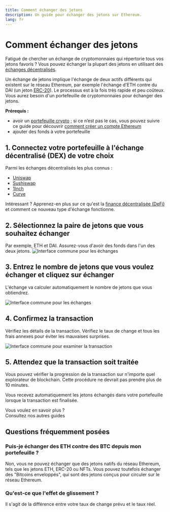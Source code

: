 ```yaml
---
title: Comment échanger des jetons
description: Un guide pour échanger des jetons sur Ethereum.
lang: fr
---
```


# Comment échanger des jetons

Fatigué de chercher un échange de cryptomonnaies qui répertorie tous vos jetons favoris ? Vous pouvez échanger la plupart des jetons en utilisant des [échanges décentralisés](/glossary/#dex).

Un échange de jetons implique l'échange de deux actifs différents qui existent sur le réseau Ethereum, par exemple l'échange d'ETH contre du DAI (un jeton [ERC-20](/glossary/#erc-20)). Le processus est à la fois très rapide et peu coûteux. Vous aurez besoin d'un portefeuille de cryptomonnaies pour échanger des jetons.

**Prérequis :**

- avoir un [portefeuille crypto](/glossary/#wallet) ; si ce n’est pas le cas, vous pouvez suivre ce guide pour découvrir [comment créer un compte Ethereum](/guides/how-to-create-an-ethereum-account/)
- ajouter des fonds à votre portefeuille

## 1. Connectez votre portefeuille à l'échange décentralisé (DEX) de votre choix

Parmi les échanges décentralisés les plus connus :

- [Uniswap](https://app.uniswap.org/#/swap)
- [Sushiswap](https://www.sushi.com/swap)
- [1Inch](https://app.1inch.io/#/1/unified/swap/ETH/DAI)
- [Curve](https://www.curve.finance/dex/ethereum/swap/)

Intéressant ? Apprenez-en plus sur ce qu'est la [finance décentralisée (DeFi)](/defi/) et comment ce nouveau type d'échange fonctionne.

## 2. Sélectionnez la paire de jetons que vous souhaitez échanger

Par exemple, ETH et DAI. Assurez-vous d'avoir des fonds dans l'un des deux jetons. ![Interface commune pour les échanges](./swap1.png)

## 3. Entrez le nombre de jetons que vous voulez échanger et cliquez sur échanger

L'échange va calculer automatiquement le nombre de jetons que vous obtiendrez.

![Interface commune pour les échanges](./swap2.png)

## 4. Confirmez la transaction

Vérifiez les détails de la transaction. Vérifiez le taux de change et tous les frais annexes pour éviter les mauvaises surprises.

![Interface commune pour examiner la transaction](./swap3.png)

## 5. Attendez que la transaction soit traitée

Vous pouvez vérifier la progression de la transaction sur n'importe quel explorateur de blockchain. Cette procédure ne devrait pas prendre plus de 10 minutes.

Vous recevez automatiquement les jetons échangés dans votre portefeuille lorsque la transaction est finalisée.
<br />

<InfoBanner shouldSpaceBetween emoji=":eyes:">
  <div>Vous voulez en savoir plus ?</div>
  <ButtonLink href="/guides/">
    Consultez nos autres guides
  </ButtonLink>
</InfoBanner>

## Questions fréquemment posées

### Puis-je échanger des ETH contre des BTC depuis mon portefeuille ?

Non, vous ne pouvez échanger que des jetons natifs du réseau Ethereum, tels que les jetons ETH, ERC-20 ou NFTs. Vous pouvez toutefois échanger des "Bitcoins enveloppés", qui sont des jetons conçus pour circuler sur le réseau Ethereum.

### Qu'est-ce que l'effet de glissement ?

Il s'agit de la différence entre votre taux de change prévu et le taux réel.
